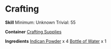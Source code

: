 <!-- TITLE: Indigo Ink -->
<!-- SUBTITLE:  -->
# Crafting
**Skill**
Minimum: Unknown
Trivial: 55

**Container**
[Crafting Supplies](crafting-supplies)

**Ingredients**
[Indican Powder](indican-powder) x 4
[Bottle of Water](bottle-of-water) x 1